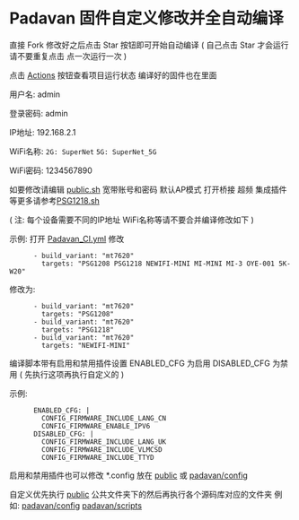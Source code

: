 # Padavan 固件自定义修改并全自动编译

直接 Fork 修改好之后点击 Star 按钮即可开始自动编译 ( 自己点击 Star 才会运行 请不要重复点击 点一次运行一次 ) 

点击 [Actions](https://github.com/womade/Padavan-actions/actions) 按钮查看项目运行状态 编译好的固件也在里面 


用户名: admin

登录密码: admin

IP地址: 192.168.2.1

WiFi名称: `2G: SuperNet` `5G: SuperNet_5G`

WiFi密码: 1234567890

如要修改请编辑 [public.sh](https://github.com/womade/Padavan-actions/blob/main/public/public.sh) 宽带账号和密码 默认AP模式 打开桥接 超频 集成插件等更多请参考[PSG1218.sh](https://github.com/womade/Padavan-actions/blob/main/public/PSG1218.sh)

( 注: 每个设备需要不同的IP地址 WiFi名称等请不要合并编译修改如下 )

示例:    打开 [Padavan_CI.yml](https://github.com/womade/Padavan-actions/blob/main/.github/workflows/Padavan_CI.yml) 修改

          - build_variant: "mt7620"
            targets: "PSG1208 PSG1218 NEWIFI-MINI MI-MINI MI-3 OYE-001 5K-W20"

修改为: 

          - build_variant: "mt7620"
            targets: "PSG1208"
          - build_variant: "mt7620"
            targets: "PSG1218"
          - build_variant: "mt7620"
            targets: "NEWIFI-MINI"

编译脚本带有启用和禁用插件设置 ENABLED_CFG 为启用 DISABLED_CFG 为禁用 ( 先执行这项再执行自定义的 )

示例:

          ENABLED_CFG: |
            CONFIG_FIRMWARE_INCLUDE_LANG_CN
            CONFIG_FIRMWARE_ENABLE_IPV6
          DISABLED_CFG: |
            CONFIG_FIRMWARE_INCLUDE_LANG_UK
            CONFIG_FIRMWARE_INCLUDE_VLMCSD
            CONFIG_FIRMWARE_INCLUDE_TTYD

启用和禁用插件也可以修改 *.config 放在 [public](https://github.com/womade/Padavan-actions/tree/main/public) 或  [padavan/config](https://github.com/womade/Padavan-actions/blob/main/padavan/config)

自定义优先执行 [public](https://github.com/womade/Padavan-actions/tree/main/public) 公共文件夹下的然后再执行各个源码库对应的文件夹  例如:  [padavan/config](https://github.com/womade/Padavan-actions/blob/main/padavan/config)    [padavan/scripts](https://github.com/womade/Padavan-actions/blob/main/padavan/scripts)
